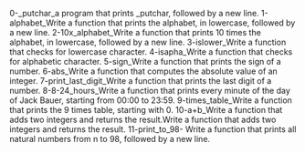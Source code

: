 0-_putchar_a program that prints _putchar, followed by a new line.
1-alphabet_Write a function that prints the alphabet, in lowercase, followed by a new line.
2-10x_alphabet_Write a function that prints 10 times the alphabet, in lowercase, followed by a new line.
3-islower_Write a function that checks for lowercase character.
4-isapha_Write a function that checks for alphabetic character.
5-sign_Write a function that prints the sign of a number.
6-abs_Write a function that computes the absolute value of an integer.
7-print_last_digit_Write a function that prints the last digit of a number.
8-8-24_hours_Write a function that prints every minute of the day of Jack Bauer, starting from 00:00 to 23:59.
9-times_table_Write a function that prints the 9 times table, starting with 0.
10-a+b_Write a function that adds two integers and returns the result.Write a function that adds two integers and returns the result.
11-print_to_98- Write a function that prints all natural numbers from n to 98, followed by a new line.
 
